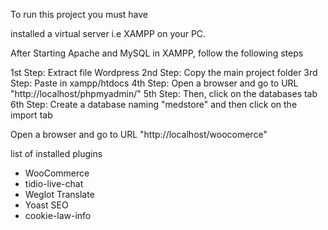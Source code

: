 To run this project you must have

installed a virtual server i.e XAMPP on your PC.

After Starting Apache and MySQL in XAMPP, follow the following steps

1st Step: Extract file Wordpress
2nd Step: Copy the main project folder
3rd Step: Paste in xampp/htdocs
4th Step: Open a browser and go to URL "http://localhost/phpmyadmin/"
5th Step: Then, click on the databases tab
6th Step: Create a database naming "medstore" and then click on the import tab

Open a browser and go to URL "http://localhost/woocomerce"

list of installed plugins

- WooCommerce
- tidio-live-chat
- Weglot Translate
- Yoast SEO
- cookie-law-info
